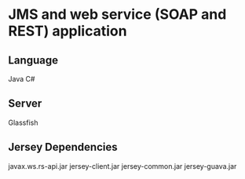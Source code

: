 # JMS and web service (SOAP and REST) application

## Language 
Java
C#

## Server
Glassfish

## Jersey Dependencies
javax.ws.rs-api.jar
jersey-client.jar 
jersey-common.jar
jersey-guava.jar

